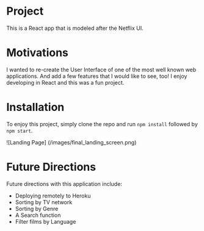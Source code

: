# Project

This is a React app that is modeled after the Netflix UI. 

 
 # Motivations 

 I wanted to re-create the User Interface of one of the most well known web applications. And add a few features that I would like to see, too! I enjoy developing in React and this was a fun project. 


 # Installation 

 To enjoy this project, simply clone the repo and run `npm install`  followed by `npm start`.


![Landing Page] (/images/final_landing_screen.png)



 # Future Directions 

 Future directions with this application include: 
 * Deploying remotely to Heroku 
 * Sorting by TV network 
 * Sorting by Genre
 * A Search function
 * Filter films by Language 

